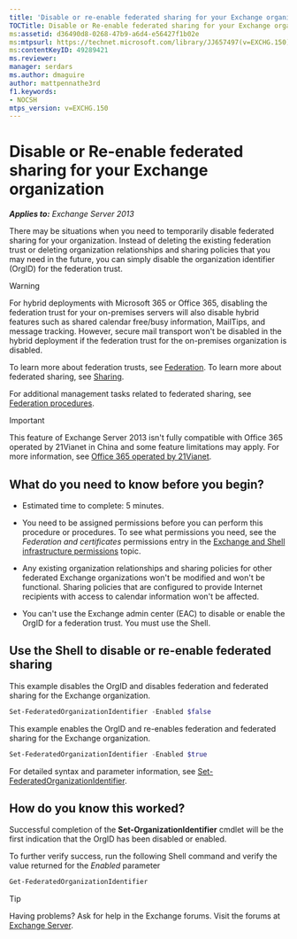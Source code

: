 ```yaml
---
title: 'Disable or re-enable federated sharing for your Exchange organization'
TOCTitle: Disable or Re-enable federated sharing for your Exchange organization
ms:assetid: d36490d8-0268-47b9-a6d4-e56427f1b02e
ms:mtpsurl: https://technet.microsoft.com/library/JJ657497(v=EXCHG.150)
ms:contentKeyID: 49289421
ms.reviewer: 
manager: serdars
ms.author: dmaguire
author: mattpennathe3rd
f1.keywords:
- NOCSH
mtps_version: v=EXCHG.150
---
```


# Disable or Re-enable federated sharing for your Exchange organization

_**Applies to:** Exchange Server 2013_

There may be situations when you need to temporarily disable federated sharing for your organization. Instead of deleting the existing federation trust or deleting organization relationships and sharing policies that you may need in the future, you can simply disable the organization identifier (OrgID) for the federation trust.

> [!WARNING]
> For hybrid deployments with Microsoft 365 or Office 365, disabling the federation trust for your on-premises servers will also disable hybrid features such as shared calendar free/busy information, MailTips, and message tracking. However, secure mail transport won't be disabled in the hybrid deployment if the federation trust for the on-premises organization is disabled.

To learn more about federation trusts, see [Federation](federation-exchange-2013-help.md). To learn more about federated sharing, see [Sharing](sharing-exchange-2013-help.md).

For additional management tasks related to federated sharing, see [Federation procedures](federation-procedures-exchange-2013-help.md).

> [!IMPORTANT]
> This feature of Exchange Server 2013 isn't fully compatible with Office 365 operated by 21Vianet in China and some feature limitations may apply. For more information, see [Office 365 operated by 21Vianet](https://docs.microsoft.com/microsoft-365/admin/services-in-china/services-in-china).

## What do you need to know before you begin?

- Estimated time to complete: 5 minutes.

- You need to be assigned permissions before you can perform this procedure or procedures. To see what permissions you need, see the *Federation and certificates* permissions entry in the [Exchange and Shell infrastructure permissions](exchange-and-shell-infrastructure-permissions-exchange-2013-help.md) topic.

- Any existing organization relationships and sharing policies for other federated Exchange organizations won't be modified and won't be functional. Sharing policies that are configured to provide Internet recipients with access to calendar information won't be affected.

- You can't use the Exchange admin center (EAC) to disable or enable the OrgID for a federation trust. You must use the Shell.

## Use the Shell to disable or re-enable federated sharing

This example disables the OrgID and disables federation and federated sharing for the Exchange organization.

```powershell
Set-FederatedOrganizationIdentifier -Enabled $false
```

This example enables the OrgID and re-enables federation and federated sharing for the Exchange organization.

```powershell
Set-FederatedOrganizationIdentifier -Enabled $true
```

For detailed syntax and parameter information, see [Set-FederatedOrganizationIdentifier](https://docs.microsoft.com/powershell/module/exchange/Set-FederatedOrganizationIdentifier).

## How do you know this worked?

Successful completion of the **Set-OrganizationIdentifier** cmdlet will be the first indication that the OrgID has been disabled or enabled.

To further verify success, run the following Shell command and verify the value returned for the *Enabled* parameter

```powershell
Get-FederatedOrganizationIdentifier
```

> [!TIP]
> Having problems? Ask for help in the Exchange forums. Visit the forums at [Exchange Server](https://go.microsoft.com/fwlink/p/?linkid=60612).
